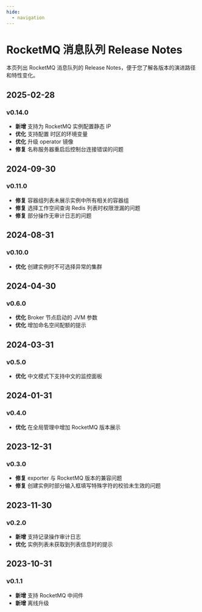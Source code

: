 ```yaml
---
hide:
  - navigation
---
```


# RocketMQ 消息队列 Release Notes

本页列出 RocketMQ 消息队列的 Release Notes，便于您了解各版本的演进路径和特性变化。

## 2025-02-28

### v0.14.0

- **新增** 支持为 RocketMQ 实例配置静态 IP
- **优化** 支持配置 时区的环境变量
- **优化** 升级 operator 镜像
- **修复** 名称服务器重启后控制台连接错误的问题

## 2024-09-30

### v0.11.0

- **修复** 容器组列表未展示实例中所有相关的容器组
- **修复** 选择工作空间查询 Redis 列表时权限泄漏的问题
- **修复** 部分操作无审计日志的问题

## 2024-08-31

### v0.10.0

- **优化** 创建实例时不可选择异常的集群

## 2024-04-30

### v0.6.0

- **优化** Broker 节点启动的 JVM 参数
- **优化** 增加命名空间配额的提示

## 2024-03-31

### v0.5.0

- **优化** 中文模式下支持中文的监控面板

## 2024-01-31

### v0.4.0

- **优化** 在全局管理中增加 RocketMQ 版本展示

## 2023-12-31

### v0.3.0

- **修复** exporter 与 RocketMQ 版本的兼容问题
- **修复** 创建实例时部分输入框填写特殊字符的校验未生效的问题

## 2023-11-30

### v0.2.0

- **新增** 支持记录操作审计日志
- **优化** 实例列表未获取到列表信息时的提示

## 2023-10-31

### v0.1.1

- **新增** 支持 RocketMQ 中间件
- **新增** 离线升级
